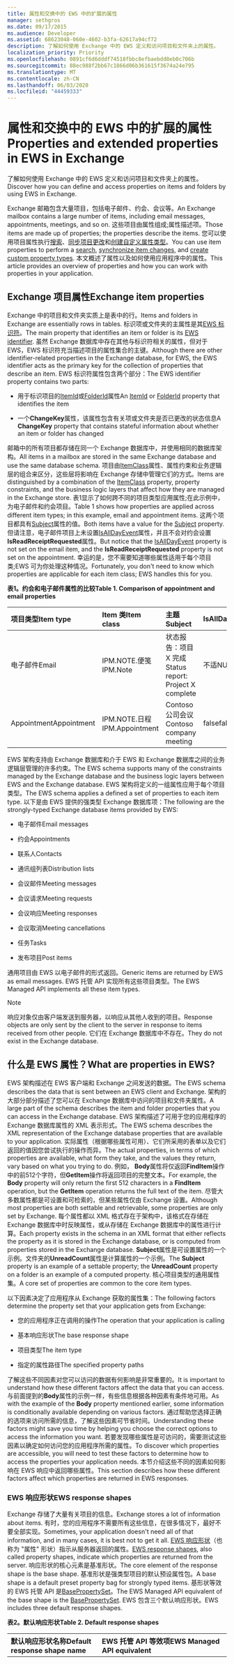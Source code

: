 ```yaml
---
title: 属性和交换中的 EWS 中的扩展的属性
manager: sethgros
ms.date: 09/17/2015
ms.audience: Developer
ms.assetid: 68623048-060e-4602-b3fa-62617a94cf72
description: 了解如何使用 Exchange 中的 EWS 定义和访问项目和文件夹上的属性。
localization_priority: Priority
ms.openlocfilehash: 0891cf6d6dddf74518fbbc8efbaebdd8eb0c706b
ms.sourcegitcommit: 88ec988f2bb67c1866d06b361615f3674a24e795
ms.translationtype: MT
ms.contentlocale: zh-CN
ms.lasthandoff: 06/03/2020
ms.locfileid: "44459333"
---
```

# <a name="properties-and-extended-properties-in-ews-in-exchange"></a><span data-ttu-id="ee24a-103">属性和交换中的 EWS 中的扩展的属性</span><span class="sxs-lookup"><span data-stu-id="ee24a-103">Properties and extended properties in EWS in Exchange</span></span>

<span data-ttu-id="ee24a-104">了解如何使用 Exchange 中的 EWS 定义和访问项目和文件夹上的属性。</span><span class="sxs-lookup"><span data-stu-id="ee24a-104">Discover how you can define and access properties on items and folders by using EWS in Exchange.</span></span>
  
<span data-ttu-id="ee24a-105">Exchange 邮箱包含大量项目，包括电子邮件、约会、会议等。</span><span class="sxs-lookup"><span data-stu-id="ee24a-105">An Exchange mailbox contains a large number of items, including email messages, appointments, meetings, and so on.</span></span> <span data-ttu-id="ee24a-106">这些项目由属性组成;属性描述项。</span><span class="sxs-lookup"><span data-stu-id="ee24a-106">Those items are made up of properties; the properties describe the items.</span></span> <span data-ttu-id="ee24a-107">您可以使用项目属性执行[搜索](search-and-ews-in-exchange.md)、[同步项目更改](mailbox-synchronization-and-ews-in-exchange.md)和[创建自定义属性类型](https://code.msdn.microsoft.com/exchange/Exchange-2013-Create-314db25a)。</span><span class="sxs-lookup"><span data-stu-id="ee24a-107">You can use item properties to perform a [search](search-and-ews-in-exchange.md), [synchronize item changes](mailbox-synchronization-and-ews-in-exchange.md), and [create custom property types](https://code.msdn.microsoft.com/exchange/Exchange-2013-Create-314db25a).</span></span> <span data-ttu-id="ee24a-108">本文概述了属性以及如何使用应用程序中的属性。</span><span class="sxs-lookup"><span data-stu-id="ee24a-108">This article provides an overview of properties and how you can work with properties in your application.</span></span>
  
## <a name="exchange-item-properties"></a><span data-ttu-id="ee24a-109">Exchange 项目属性</span><span class="sxs-lookup"><span data-stu-id="ee24a-109">Exchange item properties</span></span>
<span data-ttu-id="ee24a-110"><a name="ItemsAreProperties"> </a></span><span class="sxs-lookup"><span data-stu-id="ee24a-110"><a name="ItemsAreProperties"> </a></span></span>

<span data-ttu-id="ee24a-111">Exchange 中的项目和文件夹实质上是表中的行。</span><span class="sxs-lookup"><span data-stu-id="ee24a-111">Items and folders in Exchange are essentially rows in tables.</span></span> <span data-ttu-id="ee24a-112">标识项或文件夹的主属性是其[EWS 标识符](ews-identifiers-in-exchange.md)。</span><span class="sxs-lookup"><span data-stu-id="ee24a-112">The main property that identifies an item or folder is its [EWS identifier](ews-identifiers-in-exchange.md).</span></span> <span data-ttu-id="ee24a-113">虽然 Exchange 数据库中存在其他与标识符相关的属性，但对于 EWS，EWS 标识符充当描述项目的属性集合的主键。</span><span class="sxs-lookup"><span data-stu-id="ee24a-113">Although there are other identifier-related properties in the Exchange database, for EWS, the EWS identifier acts as the primary key for the collection of properties that describe an item.</span></span> <span data-ttu-id="ee24a-114">EWS 标识符属性包含两个部分：</span><span class="sxs-lookup"><span data-stu-id="ee24a-114">The EWS identifier property contains two parts:</span></span>
  
- <span data-ttu-id="ee24a-115">用于标识项目的[ItemId](https://msdn.microsoft.com/library/3350b597-57a0-4961-8f44-8624946719b4%28Office.15%29.aspx)或[FolderId](https://msdn.microsoft.com/library/00d14e3e-4365-4f21-8f88-eaeea73b9bf7%28Office.15%29.aspx)属性</span><span class="sxs-lookup"><span data-stu-id="ee24a-115">An [ItemId](https://msdn.microsoft.com/library/3350b597-57a0-4961-8f44-8624946719b4%28Office.15%29.aspx) or [FolderId](https://msdn.microsoft.com/library/00d14e3e-4365-4f21-8f88-eaeea73b9bf7%28Office.15%29.aspx) property that identifies the item</span></span> 
    
- <span data-ttu-id="ee24a-116">一个**ChangeKey**属性，该属性包含有关项或文件夹是否已更改的状态信息</span><span class="sxs-lookup"><span data-stu-id="ee24a-116">A **ChangeKey** property that contains stateful information about whether an item or folder has changed</span></span> 
    
<span data-ttu-id="ee24a-117">邮箱中的所有项目都存储在同一个 Exchange 数据库中，并使用相同的数据库架构。</span><span class="sxs-lookup"><span data-stu-id="ee24a-117">All items in a mailbox are stored in the same Exchange database and use the same database schema.</span></span> <span data-ttu-id="ee24a-118">项目由[ItemClass](https://msdn.microsoft.com/library/56020078-50b4-4880-894a-a9f234033cfb%28Office.15%29.aspx)属性、属性约束和业务逻辑层的组合来区分，这些层将影响在 Exchange 存储中管理它们的方式。</span><span class="sxs-lookup"><span data-stu-id="ee24a-118">Items are distinguished by a combination of the [ItemClass](https://msdn.microsoft.com/library/56020078-50b4-4880-894a-a9f234033cfb%28Office.15%29.aspx) property, property constraints, and the business logic layers that affect how they are managed in the Exchange store.</span></span> <span data-ttu-id="ee24a-119">表1显示了如何跨不同的项目类型应用属性;在此示例中，为电子邮件和约会项目。</span><span class="sxs-lookup"><span data-stu-id="ee24a-119">Table 1 shows how properties are applied across different item types; in this example, email and appointment items.</span></span> <span data-ttu-id="ee24a-120">这两个项目都具有[Subject](https://msdn.microsoft.com/library/c140d6c2-deb1-4f67-a908-9397197c4ae7%28Office.15%29.aspx)属性的值。</span><span class="sxs-lookup"><span data-stu-id="ee24a-120">Both items have a value for the [Subject](https://msdn.microsoft.com/library/c140d6c2-deb1-4f67-a908-9397197c4ae7%28Office.15%29.aspx) property.</span></span> <span data-ttu-id="ee24a-121">但请注意，电子邮件项目上未设置[IsAllDayEvent](https://msdn.microsoft.com/library/29140a64-9d7a-4a14-a10d-c98197c9831b%28Office.15%29.aspx)属性，并且不会对约会设置**IsReadReceiptRequested**属性。</span><span class="sxs-lookup"><span data-stu-id="ee24a-121">But notice that the [IsAllDayEvent](https://msdn.microsoft.com/library/29140a64-9d7a-4a14-a10d-c98197c9831b%28Office.15%29.aspx) property is not set on the email item, and the **IsReadReceiptRequested** property is not set on the appointment.</span></span> <span data-ttu-id="ee24a-122">幸运的是，您不需要知道哪些属性适用于每个项目类;EWS 可为你处理这种情况。</span><span class="sxs-lookup"><span data-stu-id="ee24a-122">Fortunately, you don't need to know which properties are applicable for each item class; EWS handles this for you.</span></span> 
  
<span data-ttu-id="ee24a-123">**表1。约会和电子邮件属性的比较**</span><span class="sxs-lookup"><span data-stu-id="ee24a-123">**Table 1. Comparison of appointment and email properties**</span></span>

|<span data-ttu-id="ee24a-124">**项目类型**</span><span class="sxs-lookup"><span data-stu-id="ee24a-124">**Item type**</span></span>|<span data-ttu-id="ee24a-125">**Item 类**</span><span class="sxs-lookup"><span data-stu-id="ee24a-125">**Item class**</span></span>|<span data-ttu-id="ee24a-126">**主题**</span><span class="sxs-lookup"><span data-stu-id="ee24a-126">**Subject**</span></span>|<span data-ttu-id="ee24a-127">**IsAllDayEvent**</span><span class="sxs-lookup"><span data-stu-id="ee24a-127">**IsAllDayEvent**</span></span>|<span data-ttu-id="ee24a-128">**IsReadReceiptRequested**</span><span class="sxs-lookup"><span data-stu-id="ee24a-128">**IsReadReceiptRequested**</span></span>|
|:-----|:-----|:-----|:-----|:-----|
|<span data-ttu-id="ee24a-129">电子邮件</span><span class="sxs-lookup"><span data-stu-id="ee24a-129">Email</span></span>  <br/> |<span data-ttu-id="ee24a-130">IPM.NOTE.便笺</span><span class="sxs-lookup"><span data-stu-id="ee24a-130">IPM.Note</span></span>  <br/> |<span data-ttu-id="ee24a-131">状态报告：项目 X 完成</span><span class="sxs-lookup"><span data-stu-id="ee24a-131">Status report: Project X complete</span></span>  <br/> |<span data-ttu-id="ee24a-132">不适</span><span class="sxs-lookup"><span data-stu-id="ee24a-132">NULL</span></span>  <br/> |<span data-ttu-id="ee24a-133">true</span><span class="sxs-lookup"><span data-stu-id="ee24a-133">true</span></span>  <br/> |
|<span data-ttu-id="ee24a-134">Appointment</span><span class="sxs-lookup"><span data-stu-id="ee24a-134">Appointment</span></span>  <br/> |<span data-ttu-id="ee24a-135">IPM.NOTE.日程</span><span class="sxs-lookup"><span data-stu-id="ee24a-135">IPM.Appointment</span></span>  <br/> |<span data-ttu-id="ee24a-136">Contoso 公司会议</span><span class="sxs-lookup"><span data-stu-id="ee24a-136">Contoso company meeting</span></span>  <br/> |<span data-ttu-id="ee24a-137">false</span><span class="sxs-lookup"><span data-stu-id="ee24a-137">false</span></span>  <br/> |<span data-ttu-id="ee24a-138">不适</span><span class="sxs-lookup"><span data-stu-id="ee24a-138">NULL</span></span>  <br/> |
   
<span data-ttu-id="ee24a-139">EWS 架构支持由 Exchange 数据库和介于 EWS 和 Exchange 数据库之间的业务逻辑层管理的许多约束。</span><span class="sxs-lookup"><span data-stu-id="ee24a-139">The EWS schema supports many of the constraints managed by the Exchange database and the business logic layers between EWS and the Exchange database.</span></span> <span data-ttu-id="ee24a-140">EWS 架构将定义的一组属性应用于每个项目类型。</span><span class="sxs-lookup"><span data-stu-id="ee24a-140">The EWS schema applies a defined a set of properties to each item type.</span></span> <span data-ttu-id="ee24a-141">以下是由 EWS 提供的强类型 Exchange 数据库项：</span><span class="sxs-lookup"><span data-stu-id="ee24a-141">The following are the strongly-typed Exchange database items provided by EWS:</span></span> 
  
- <span data-ttu-id="ee24a-142">电子邮件</span><span class="sxs-lookup"><span data-stu-id="ee24a-142">Email messages</span></span>
    
- <span data-ttu-id="ee24a-143">约会</span><span class="sxs-lookup"><span data-stu-id="ee24a-143">Appointments</span></span>
    
- <span data-ttu-id="ee24a-144">联系人</span><span class="sxs-lookup"><span data-stu-id="ee24a-144">Contacts</span></span>
    
- <span data-ttu-id="ee24a-145">通讯组列表</span><span class="sxs-lookup"><span data-stu-id="ee24a-145">Distribution lists</span></span>
    
- <span data-ttu-id="ee24a-146">会议邮件</span><span class="sxs-lookup"><span data-stu-id="ee24a-146">Meeting messages</span></span>
    
- <span data-ttu-id="ee24a-147">会议请求</span><span class="sxs-lookup"><span data-stu-id="ee24a-147">Meeting requests</span></span>
    
- <span data-ttu-id="ee24a-148">会议响应</span><span class="sxs-lookup"><span data-stu-id="ee24a-148">Meeting responses</span></span>
    
- <span data-ttu-id="ee24a-149">会议取消</span><span class="sxs-lookup"><span data-stu-id="ee24a-149">Meeting cancellations</span></span>
    
- <span data-ttu-id="ee24a-150">任务</span><span class="sxs-lookup"><span data-stu-id="ee24a-150">Tasks</span></span>
    
- <span data-ttu-id="ee24a-151">发布项目</span><span class="sxs-lookup"><span data-stu-id="ee24a-151">Post items</span></span>
    
<span data-ttu-id="ee24a-152">通用项目由 EWS 以电子邮件的形式返回。</span><span class="sxs-lookup"><span data-stu-id="ee24a-152">Generic items are returned by EWS as email messages.</span></span> <span data-ttu-id="ee24a-153">EWS 托管 API 实现所有这些项目类型。</span><span class="sxs-lookup"><span data-stu-id="ee24a-153">The EWS Managed API implements all these item types.</span></span>
  
> [!NOTE]
> <span data-ttu-id="ee24a-154">响应对象仅由客户端发送到服务器，以响应从其他人收到的项目。</span><span class="sxs-lookup"><span data-stu-id="ee24a-154">Response objects are only sent by the client to the server in response to items received from other people.</span></span> <span data-ttu-id="ee24a-155">它们在 Exchange 数据库中不存在。</span><span class="sxs-lookup"><span data-stu-id="ee24a-155">They do not exist in the Exchange database.</span></span> 
  
## <a name="what-are-properties-in-ews"></a><span data-ttu-id="ee24a-156">什么是 EWS 属性？</span><span class="sxs-lookup"><span data-stu-id="ee24a-156">What are properties in EWS?</span></span>
<span data-ttu-id="ee24a-157"><a name="WhatAreEWSProperties"> </a></span><span class="sxs-lookup"><span data-stu-id="ee24a-157"><a name="WhatAreEWSProperties"> </a></span></span>

<span data-ttu-id="ee24a-158">EWS 架构描述在 EWS 客户端和 Exchange 之间发送的数据。</span><span class="sxs-lookup"><span data-stu-id="ee24a-158">The EWS schema describes the data that is sent between an EWS client and Exchange.</span></span> <span data-ttu-id="ee24a-159">架构的大部分部分描述了您可以在 Exchange 数据库中访问的项目和文件夹属性。</span><span class="sxs-lookup"><span data-stu-id="ee24a-159">A large part of the schema describes the item and folder properties that you can access in the Exchange database.</span></span> <span data-ttu-id="ee24a-160">EWS 架构描述了可用于您的应用程序的 Exchange 数据库属性的 XML 表示形式。</span><span class="sxs-lookup"><span data-stu-id="ee24a-160">The EWS schema describes the XML representation of the Exchange database properties that are available to your application.</span></span> <span data-ttu-id="ee24a-161">实际属性（根据哪些属性可用）、它们所采用的表单以及它们返回的值因您尝试执行的操作而异。</span><span class="sxs-lookup"><span data-stu-id="ee24a-161">The actual properties, in terms of which properties are available, what form they take, and the values they return, vary based on what you trying to do.</span></span> <span data-ttu-id="ee24a-162">例如， **Body**属性将仅返回**FindItem**操作中的前512个字符，但**GetItem**操作将返回项目的完整文本。</span><span class="sxs-lookup"><span data-stu-id="ee24a-162">For example, the **Body** property will only return the first 512 characters in a **FindItem** operation, but the **GetItem** operation returns the full text of the item.</span></span> <span data-ttu-id="ee24a-163">尽管大多数属性都是可设置和可检索的，但某些属性仅由 Exchange 设置。</span><span class="sxs-lookup"><span data-stu-id="ee24a-163">Although most properties are both settable and retrievable, some properties are only set by Exchange.</span></span> <span data-ttu-id="ee24a-164">每个属性都以 XML 格式存在于架构中，该格式在存储在 Exchange 数据库中时反映属性，或从存储在 Exchange 数据库中的属性进行计算。</span><span class="sxs-lookup"><span data-stu-id="ee24a-164">Each property exists in the schema in an XML format that either reflects the property as it is stored in the Exchange database, or is computed from properties stored in the Exchange database.</span></span> <span data-ttu-id="ee24a-165">**Subject**属性是可设置属性的一个示例。文件夹的**UnreadCount**属性是计算属性的一个示例。</span><span class="sxs-lookup"><span data-stu-id="ee24a-165">The **Subject** property is an example of a settable property; the **UnreadCount** property on a folder is an example of a computed property.</span></span> <span data-ttu-id="ee24a-166">核心项目类型的通用属性集。</span><span class="sxs-lookup"><span data-stu-id="ee24a-166">A core set of properties are common to the core item types.</span></span> 
  
<span data-ttu-id="ee24a-167">以下因素决定了应用程序从 Exchange 获取的属性集：</span><span class="sxs-lookup"><span data-stu-id="ee24a-167">The following factors determine the property set that your application gets from Exchange:</span></span> 
  
- <span data-ttu-id="ee24a-168">您的应用程序正在调用的操作</span><span class="sxs-lookup"><span data-stu-id="ee24a-168">The operation that your application is calling</span></span>
    
- <span data-ttu-id="ee24a-169">基本响应形状</span><span class="sxs-lookup"><span data-stu-id="ee24a-169">The base response shape</span></span>
    
- <span data-ttu-id="ee24a-170">项目类型</span><span class="sxs-lookup"><span data-stu-id="ee24a-170">The item type</span></span>
    
- <span data-ttu-id="ee24a-171">指定的属性路径</span><span class="sxs-lookup"><span data-stu-id="ee24a-171">The specified property paths</span></span>
    
<span data-ttu-id="ee24a-172">了解这些不同因素对您可以访问的数据有何影响是非常重要的。</span><span class="sxs-lookup"><span data-stu-id="ee24a-172">It is important to understand how these different factors affect the data that you can access.</span></span> <span data-ttu-id="ee24a-173">与前面提到的**Body**属性的示例一样，有些信息根据各种因素有条件地可用。</span><span class="sxs-lookup"><span data-stu-id="ee24a-173">As with the example of the **Body** property mentioned earlier, some information is conditionally available depending on various factors.</span></span> <span data-ttu-id="ee24a-174">通过帮助您选择正确的选项来访问所需的信息，了解这些因素可节省时间。</span><span class="sxs-lookup"><span data-stu-id="ee24a-174">Understanding these factors might save you time by helping you choose the correct options to access the information you want.</span></span> <span data-ttu-id="ee24a-175">若要发现哪些属性是可访问的，需要测试这些因素以确定如何访问您的应用程序所需的属性。</span><span class="sxs-lookup"><span data-stu-id="ee24a-175">To discover which properties are accessible, you will need to test these factors to determine how to access the properties your application needs.</span></span> <span data-ttu-id="ee24a-176">本节介绍这些不同的因素如何影响在 EWS 响应中返回哪些属性。</span><span class="sxs-lookup"><span data-stu-id="ee24a-176">This section describes how these different factors affect which properties are returned in EWS responses.</span></span> 
  
### <a name="ews-response-shapes"></a><span data-ttu-id="ee24a-177">EWS 响应形状</span><span class="sxs-lookup"><span data-stu-id="ee24a-177">EWS response shapes</span></span>

<span data-ttu-id="ee24a-178">Exchange 存储了大量有关项目的信息。</span><span class="sxs-lookup"><span data-stu-id="ee24a-178">Exchange stores a lot of information about items.</span></span> <span data-ttu-id="ee24a-179">有时，您的应用程序不需要所有这些信息，在很多情况下，最好不要全部实现。</span><span class="sxs-lookup"><span data-stu-id="ee24a-179">Sometimes, your application doesn't need all of that information, and in many cases, it is best not to get it all.</span></span> <span data-ttu-id="ee24a-180">[EWS 响应形状](property-sets-and-response-shapes-in-ews-in-exchange.md)（也称为 "属性" 形状）指示从服务器返回的属性。</span><span class="sxs-lookup"><span data-stu-id="ee24a-180">[EWS response shapes](property-sets-and-response-shapes-in-ews-in-exchange.md), also called property shapes, indicate which properties are returned from the server.</span></span> <span data-ttu-id="ee24a-181">响应形状的核心元素是基准形状。</span><span class="sxs-lookup"><span data-stu-id="ee24a-181">The core element of the response shape is the base shape.</span></span> <span data-ttu-id="ee24a-182">基准形状是强类型项目的默认预设属性包。</span><span class="sxs-lookup"><span data-stu-id="ee24a-182">A base shape is a default preset property bag for strongly typed items.</span></span> <span data-ttu-id="ee24a-183">基形状等效的 EWS 托管 API 是[BasePropertySet](https://msdn.microsoft.com/library/microsoft.exchange.webservices.data.basepropertyset%28v=exchg.80%29.aspx)。</span><span class="sxs-lookup"><span data-stu-id="ee24a-183">The EWS Managed API equivalent of the base shape is the [BasePropertySet](https://msdn.microsoft.com/library/microsoft.exchange.webservices.data.basepropertyset%28v=exchg.80%29.aspx).</span></span> <span data-ttu-id="ee24a-184">EWS 包含三个默认响应形状。</span><span class="sxs-lookup"><span data-stu-id="ee24a-184">EWS includes three default response shapes.</span></span>
  
<span data-ttu-id="ee24a-185">**表2。默认响应形状**</span><span class="sxs-lookup"><span data-stu-id="ee24a-185">**Table 2. Default response shapes**</span></span>

|<span data-ttu-id="ee24a-186">**默认响应形状名称**</span><span class="sxs-lookup"><span data-stu-id="ee24a-186">**Default response shape name**</span></span>|<span data-ttu-id="ee24a-187">**EWS 托管 API 等效项**</span><span class="sxs-lookup"><span data-stu-id="ee24a-187">**EWS Managed API equivalent**</span></span>|<span data-ttu-id="ee24a-188">**说明**</span><span class="sxs-lookup"><span data-stu-id="ee24a-188">**Description**</span></span>|
|:-----|:-----|:-----|
|<span data-ttu-id="ee24a-189">IdOnly</span><span class="sxs-lookup"><span data-stu-id="ee24a-189">IdOnly</span></span>  <br/> |<span data-ttu-id="ee24a-190">BasePropertySet IdOnly 值</span><span class="sxs-lookup"><span data-stu-id="ee24a-190">BasePropertySet.IdOnly value</span></span>  <br/> |<span data-ttu-id="ee24a-191">仅返回 EWS 标识符和更改键。</span><span class="sxs-lookup"><span data-stu-id="ee24a-191">Only the EWS identifier and change key are returned.</span></span> <span data-ttu-id="ee24a-192">除非客户端使用 AllProperties 或默认形状返回的所有属性，否则使用 IdOnly 形状并使用**PropertySet**类上设置的属性路径指定其他属性。</span><span class="sxs-lookup"><span data-stu-id="ee24a-192">Unless the client uses all the properties returned by the AllProperties or Default shape, use the IdOnly shape and specify additional properties by using the property path set on the **PropertySet** class.</span></span> <span data-ttu-id="ee24a-193">大多数应用程序应使用指定了其他属性的 IdOnly 响应形状。</span><span class="sxs-lookup"><span data-stu-id="ee24a-193">Most applications should use the IdOnly response shape with additional properties specified.</span></span> <span data-ttu-id="ee24a-194">这将减少客户端请求的未使用数据量。</span><span class="sxs-lookup"><span data-stu-id="ee24a-194">This reduces the amount of unused data that is requested by clients.</span></span>  <br/> |
|<span data-ttu-id="ee24a-195">默认</span><span class="sxs-lookup"><span data-stu-id="ee24a-195">Default</span></span>  <br/> |<span data-ttu-id="ee24a-196">不适用</span><span class="sxs-lookup"><span data-stu-id="ee24a-196">N/A</span></span>  <br/> |<span data-ttu-id="ee24a-197">项目类型的一组标准属性。</span><span class="sxs-lookup"><span data-stu-id="ee24a-197">A set of standard properties for the item type.</span></span> <span data-ttu-id="ee24a-198">仅当应用程序使用所有属性时，才使用此响应形状。</span><span class="sxs-lookup"><span data-stu-id="ee24a-198">Only use this response shape if your application uses all the properties.</span></span>  <br/> |
|<span data-ttu-id="ee24a-199">AllProperties</span><span class="sxs-lookup"><span data-stu-id="ee24a-199">AllProperties</span></span>  <br/> |<span data-ttu-id="ee24a-200">BasePropertySet FirstClassProperties 值</span><span class="sxs-lookup"><span data-stu-id="ee24a-200">BasePropertySet.FirstClassProperties value</span></span>  <br/> |<span data-ttu-id="ee24a-201">一组比默认形状更大的属性。</span><span class="sxs-lookup"><span data-stu-id="ee24a-201">A larger set of properties than the Default shape.</span></span> <span data-ttu-id="ee24a-202">尽管该名称暗示它，但此选项不会返回项目的所有属性。</span><span class="sxs-lookup"><span data-stu-id="ee24a-202">Although the name implies it, this option does not return all properties on an item.</span></span> <span data-ttu-id="ee24a-203">此属性集返回客户端应用程序最常使用的属性。</span><span class="sxs-lookup"><span data-stu-id="ee24a-203">This property set returns the properties that client applications use most often.</span></span> <span data-ttu-id="ee24a-204">如果需要其他属性，可以通过属性路径请求这些属性。</span><span class="sxs-lookup"><span data-stu-id="ee24a-204">If you need additional properties, you can request them by their property path.</span></span>  <br/> <span data-ttu-id="ee24a-205">如果您的应用程序不使用此响应形状返回的所有属性，请使用 IdOnly 响应形状，并指定其他属性。</span><span class="sxs-lookup"><span data-stu-id="ee24a-205">If your application doesn't use all the properties returned with this response shape, use the IdOnly response shape with additional properties specified.</span></span>  <br/> |
   
<span data-ttu-id="ee24a-206">许多 EWS 操作都返回项目及其属性。</span><span class="sxs-lookup"><span data-stu-id="ee24a-206">Many EWS operations return items and their properties.</span></span> <span data-ttu-id="ee24a-207">无论您指定的响应形状如何，不同的操作都可以返回不同的属性集。</span><span class="sxs-lookup"><span data-stu-id="ee24a-207">Regardless of the response shapes that you specify, different operations can return different property sets.</span></span> <span data-ttu-id="ee24a-208">不同的项目类型也返回不同的属性，具体取决于操作和指定的响应形状。</span><span class="sxs-lookup"><span data-stu-id="ee24a-208">Different item types also return different properties, depending on the operation and the response shape specified.</span></span> <span data-ttu-id="ee24a-209">以下操作使用响应形状来确定要返回的属性。</span><span class="sxs-lookup"><span data-stu-id="ee24a-209">The following operations use response shapes to identify which properties to return.</span></span>
  
<span data-ttu-id="ee24a-210">**表3。使用响应形状的操作**</span><span class="sxs-lookup"><span data-stu-id="ee24a-210">**Table 3. Operations that use response shapes**</span></span>

|<span data-ttu-id="ee24a-211">**EWS 操作**</span><span class="sxs-lookup"><span data-stu-id="ee24a-211">**EWS operation**</span></span>|<span data-ttu-id="ee24a-212">**EWS 托管的 API 方法**</span><span class="sxs-lookup"><span data-stu-id="ee24a-212">**EWS Managed API method**</span></span>|
|:-----|:-----|
|[<span data-ttu-id="ee24a-213">GetConversationItems</span><span class="sxs-lookup"><span data-stu-id="ee24a-213">GetConversationItems</span></span>](https://msdn.microsoft.com/library/8ae00a99-b37b-4194-829c-fe300db6ab99%28Office.15%29.aspx) <br/> |[<span data-ttu-id="ee24a-214">ExchangeService 方法</span><span class="sxs-lookup"><span data-stu-id="ee24a-214">ExchangeService.GetConversationItems method</span></span>](https://msdn.microsoft.com/library/microsoft.exchange.webservices.data.exchangeservice.getconversationitems%28v=exchg.80%29.aspx) <br/> |
|[<span data-ttu-id="ee24a-215">GetFolder</span><span class="sxs-lookup"><span data-stu-id="ee24a-215">GetFolder</span></span>](https://msdn.microsoft.com/library/355bcf93-dc71-4493-b177-622afac5fdb9%28Office.15%29.aspx) <br/> |[<span data-ttu-id="ee24a-216">Folder 方法</span><span class="sxs-lookup"><span data-stu-id="ee24a-216">Folder.Bind method</span></span>](https://msdn.microsoft.com/library/microsoft.exchange.webservices.data.folder.bind%28v=exchg.80%29.aspx) <br/> |
|[<span data-ttu-id="ee24a-217">GetItem</span><span class="sxs-lookup"><span data-stu-id="ee24a-217">GetItem</span></span>](https://msdn.microsoft.com/library/e3590b8b-c2a7-4dad-a014-6360197b68e4%28Office.15%29.aspx) <br/> |[<span data-ttu-id="ee24a-218">Item 方法</span><span class="sxs-lookup"><span data-stu-id="ee24a-218">Item.Bind method</span></span>](https://msdn.microsoft.com/library/microsoft.exchange.webservices.data.item.bind%28v=exchg.80%29.aspx) <br/> [<span data-ttu-id="ee24a-219">ExchangeService 方法</span><span class="sxs-lookup"><span data-stu-id="ee24a-219">ExchangeService.BindToItems method</span></span>](https://msdn.microsoft.com/library/microsoft.exchange.webservices.data.exchangeservice.bindtoitems%28v=exchg.80%29.aspx) <br/> |
|[<span data-ttu-id="ee24a-220">FindConversation</span><span class="sxs-lookup"><span data-stu-id="ee24a-220">FindConversation</span></span>](https://msdn.microsoft.com/library/2384908a-c203-45b6-98aa-efd6a4c23aac%28Office.15%29.aspx) <br/> |[<span data-ttu-id="ee24a-221">ExchangeService 方法</span><span class="sxs-lookup"><span data-stu-id="ee24a-221">ExchangeService.FindConversation method</span></span>](https://msdn.microsoft.com/library/microsoft.exchange.webservices.data.exchangeservice.findconversation%28v=exchg.80%29.aspx) <br/> |
|[<span data-ttu-id="ee24a-222">FindFolder</span><span class="sxs-lookup"><span data-stu-id="ee24a-222">FindFolder</span></span>](https://msdn.microsoft.com/library/7a9855aa-06cc-45ba-ad2a-645c15b7d031%28Office.15%29.aspx) <br/> |[<span data-ttu-id="ee24a-223">FindFolders 方法</span><span class="sxs-lookup"><span data-stu-id="ee24a-223">Folder.FindFolders method</span></span>](https://msdn.microsoft.com/library/microsoft.exchange.webservices.data.folder.findfolders%28v=exchg.80%29.aspx) <br/> [<span data-ttu-id="ee24a-224">ExchangeService 方法</span><span class="sxs-lookup"><span data-stu-id="ee24a-224">ExchangeService.FindFolders method</span></span>](https://msdn.microsoft.com/library/microsoft.exchange.webservices.data.exchangeservice.findfolders%28v=exchg.80%29.aspx) <br/> |
|[<span data-ttu-id="ee24a-225">FindItem</span><span class="sxs-lookup"><span data-stu-id="ee24a-225">FindItem</span></span>](https://msdn.microsoft.com/library/ebad6aae-16e7-44de-ae63-a95b24539729%28Office.15%29.aspx) <br/> |[<span data-ttu-id="ee24a-226">FindItems 方法</span><span class="sxs-lookup"><span data-stu-id="ee24a-226">Folder.FindItems method</span></span>](https://msdn.microsoft.com/library/microsoft.exchange.webservices.data.folder.finditems%28v=exchg.80%29.aspx) <br/> [<span data-ttu-id="ee24a-227">ExchangeService 方法</span><span class="sxs-lookup"><span data-stu-id="ee24a-227">ExchangeService.FindItems method</span></span>](https://msdn.microsoft.com/library/microsoft.exchange.webservices.data.exchangeservice.finditems%28v=exchg.80%29.aspx) <br/> |
|[<span data-ttu-id="ee24a-228">FindPeople</span><span class="sxs-lookup"><span data-stu-id="ee24a-228">FindPeople</span></span>](https://msdn.microsoft.com/library/446106b7-ff2d-4107-90c1-29f4d38ba128%28Office.15%29.aspx) <br/> |<span data-ttu-id="ee24a-229">未实现。</span><span class="sxs-lookup"><span data-stu-id="ee24a-229">Not implemented.</span></span>  <br/> |
|[<span data-ttu-id="ee24a-230">ResolveNames</span><span class="sxs-lookup"><span data-stu-id="ee24a-230">ResolveNames</span></span>](https://msdn.microsoft.com/library/6b4eb4b3-9ad6-4804-a09f-7e20cfea4dbb%28Office.15%29.aspx) <br/> |[<span data-ttu-id="ee24a-231">ExchangeService 方法</span><span class="sxs-lookup"><span data-stu-id="ee24a-231">ExchangeService.ResolveNames method</span></span>](https://msdn.microsoft.com/library/microsoft.exchange.webservices.data.exchangeservice.resolvename%28v=exchg.80%29.aspx) <br/> |
|[<span data-ttu-id="ee24a-232">SearchMailboxes</span><span class="sxs-lookup"><span data-stu-id="ee24a-232">SearchMailboxes</span></span>](https://msdn.microsoft.com/library/8a67c1d8-d021-4e68-aa62-35f7d9c2edc7%28Office.15%29.aspx) <br/> |[<span data-ttu-id="ee24a-233">ExchangeService 方法</span><span class="sxs-lookup"><span data-stu-id="ee24a-233">ExchangeService.SearchMailboxes method</span></span>](https://msdn.microsoft.com/library/microsoft.exchange.webservices.data.exchangeservice.searchmailboxes%28v=exchg.80%29.aspx) <br/> [<span data-ttu-id="ee24a-234">ExchangeService 方法</span><span class="sxs-lookup"><span data-stu-id="ee24a-234">ExchangeService.BeginSearchMailboxes method</span></span>](https://msdn.microsoft.com/library/microsoft.exchange.webservices.data.exchangeservice.beginsearchmailboxes%28v=exchg.80%29.aspx) <br/> |
|[<span data-ttu-id="ee24a-235">SyncFolderHierarchy</span><span class="sxs-lookup"><span data-stu-id="ee24a-235">SyncFolderHierarchy</span></span>](https://msdn.microsoft.com/library/b31916b1-bc6c-4451-a475-b7c5417f752d%28Office.15%29.aspx) <br/> |[<span data-ttu-id="ee24a-236">ExchangeService 方法</span><span class="sxs-lookup"><span data-stu-id="ee24a-236">ExchangeService.SyncFolderHierarchy method</span></span>](https://msdn.microsoft.com/library/microsoft.exchange.webservices.data.exchangeservice.syncfolderhierarchy%28v=exchg.80%29.aspx) <br/> |
|[<span data-ttu-id="ee24a-237">SyncFolderItems</span><span class="sxs-lookup"><span data-stu-id="ee24a-237">SyncFolderItems</span></span>](https://msdn.microsoft.com/library/7f0de089-8876-47ec-a871-df118ceae75d%28Office.15%29.aspx) <br/> |[<span data-ttu-id="ee24a-238">ExchangeService 方法</span><span class="sxs-lookup"><span data-stu-id="ee24a-238">ExchangeService.SyncFolderItems method</span></span>](https://msdn.microsoft.com/library/microsoft.exchange.webservices.data.exchangeservice.syncfolderitems%28v=exchg.80%29.aspx) <br/> |
   
<span data-ttu-id="ee24a-239">属性形状是标识您希望应用程序返回的属性的一种基本方法。</span><span class="sxs-lookup"><span data-stu-id="ee24a-239">Property shapes are one, rudimentary way to identify the properties that you want your application to return.</span></span> <span data-ttu-id="ee24a-240">但有时，您的应用程序需要一组更加细化的特定属性。</span><span class="sxs-lookup"><span data-stu-id="ee24a-240">Sometimes, however, your application needs a more refined set of specific properties.</span></span> <span data-ttu-id="ee24a-241">为此，可以使用属性路径。</span><span class="sxs-lookup"><span data-stu-id="ee24a-241">For this, you can use the property path.</span></span>
  
### <a name="choose-properties-by-their-property-path"></a><span data-ttu-id="ee24a-242">按属性路径选择属性</span><span class="sxs-lookup"><span data-stu-id="ee24a-242">Choose properties by their property path</span></span>

<span data-ttu-id="ee24a-243">EWS 属性路径是用于标识请求或响应中的属性的元数据。</span><span class="sxs-lookup"><span data-stu-id="ee24a-243">An EWS property path is metadata that is used to identify properties in either a request or response.</span></span> 
  
<span data-ttu-id="ee24a-244">**表4。属性路径类型**</span><span class="sxs-lookup"><span data-stu-id="ee24a-244">**Table 4. Property path types**</span></span>

|<span data-ttu-id="ee24a-245">**属性路径类型**</span><span class="sxs-lookup"><span data-stu-id="ee24a-245">**Property path type**</span></span>|<span data-ttu-id="ee24a-246">**架构类型**</span><span class="sxs-lookup"><span data-stu-id="ee24a-246">**Schema type**</span></span>|<span data-ttu-id="ee24a-247">**EWS 托管 API 实现**</span><span class="sxs-lookup"><span data-stu-id="ee24a-247">**EWS Managed API implementation**</span></span>|<span data-ttu-id="ee24a-248">**说明**</span><span class="sxs-lookup"><span data-stu-id="ee24a-248">**Description**</span></span>|
|:-----|:-----|:-----|:-----|
|<span data-ttu-id="ee24a-249">FieldUri</span><span class="sxs-lookup"><span data-stu-id="ee24a-249">FieldUri</span></span>  <br/> |<span data-ttu-id="ee24a-250">PathToUnindexedFieldType</span><span class="sxs-lookup"><span data-stu-id="ee24a-250">PathToUnindexedFieldType</span></span>  <br/> |<span data-ttu-id="ee24a-251">继承自[ServiceObjectSchema](https://msdn.microsoft.com/library/microsoft.exchange.webservices.data.serviceobjectschema%28v=exchg.80%29.aspx)的类型。</span><span class="sxs-lookup"><span data-stu-id="ee24a-251">Types that inherit from [ServiceObjectSchema](https://msdn.microsoft.com/library/microsoft.exchange.webservices.data.serviceobjectschema%28v=exchg.80%29.aspx).</span></span>  <br/> |<span data-ttu-id="ee24a-252">最常见的属性路径。</span><span class="sxs-lookup"><span data-stu-id="ee24a-252">The most common property path.</span></span> <span data-ttu-id="ee24a-253">FieldUri 属性路径是在 EWS 托管 API 中的**PropertySet**对象上指定的。</span><span class="sxs-lookup"><span data-stu-id="ee24a-253">FieldUri property paths are specified on a **PropertySet** object in the EWS Managed API.</span></span> <span data-ttu-id="ee24a-254">大多数 EWS 属性可由 FieldUri 属性路径指定。</span><span class="sxs-lookup"><span data-stu-id="ee24a-254">Most EWS properties can be specified by the FieldUri property path.</span></span> <span data-ttu-id="ee24a-255">这是由 EWS 架构中的 UnindexedFieldURIType 描述的。</span><span class="sxs-lookup"><span data-stu-id="ee24a-255">This is described by the UnindexedFieldURIType in the EWS schema.</span></span>  <br/> <span data-ttu-id="ee24a-256">FieldUri 属性路径 XML 如下所示：</span><span class="sxs-lookup"><span data-stu-id="ee24a-256">The FieldUri property path XML looks like this:</span></span>  <br/> <span data-ttu-id="ee24a-257">```XML<FieldURI FieldURI="item:Subject"/>```此属性路径等效于 EWS 托管 API 中的 ItemSchema。</span><span class="sxs-lookup"><span data-stu-id="ee24a-257">```XML<FieldURI FieldURI="item:Subject"/>```This property path is the equivalent of ItemSchema.Subject in the EWS Managed API.</span></span>  <br/> |
|<span data-ttu-id="ee24a-258">IndexedFieldUri</span><span class="sxs-lookup"><span data-stu-id="ee24a-258">IndexedFieldUri</span></span>  <br/> |<span data-ttu-id="ee24a-259">PathToIndexedFieldType</span><span class="sxs-lookup"><span data-stu-id="ee24a-259">PathToIndexedFieldType</span></span>  <br/> |<span data-ttu-id="ee24a-260">继承自[ItemSchema](https://msdn.microsoft.com/library/microsoft.exchange.webservices.data.itemschema%28v=exchg.80%29.aspx)的类型。</span><span class="sxs-lookup"><span data-stu-id="ee24a-260">Types that inherit from [ItemSchema](https://msdn.microsoft.com/library/microsoft.exchange.webservices.data.itemschema%28v=exchg.80%29.aspx).</span></span>  <br/> |<span data-ttu-id="ee24a-261">标识需要属性索引以指定要返回的值的字典属性。</span><span class="sxs-lookup"><span data-stu-id="ee24a-261">Identifies dictionary properties that require a property index to specify the value to return.</span></span> <span data-ttu-id="ee24a-262">当属性可以有多个值时，使用此路径。</span><span class="sxs-lookup"><span data-stu-id="ee24a-262">Use this path when a property can have more than one value.</span></span> <span data-ttu-id="ee24a-263">这由 EWS 架构中的**DictionaryURIType**属性描述。</span><span class="sxs-lookup"><span data-stu-id="ee24a-263">This is described by the **DictionaryURIType** property in the EWS schema.</span></span> <span data-ttu-id="ee24a-264">**DictionaryURIType**属性路径是在 EWS 托管 API 中的**PropertySet**对象上指定的。</span><span class="sxs-lookup"><span data-stu-id="ee24a-264">**DictionaryURIType** property paths are specified on a **PropertySet** object in the EWS Managed API.</span></span>  <br/> <span data-ttu-id="ee24a-265">IndexedFieldUri 属性路径 XML 如下所示：</span><span class="sxs-lookup"><span data-stu-id="ee24a-265">The IndexedFieldUri property path XML looks like this:</span></span>  <br/> ```XML<IndexedFieldURI FieldURI="contacts:PhysicalAddress:Street FieldIndex="Home"/>```|
|<span data-ttu-id="ee24a-266">ExtendedFieldUri</span><span class="sxs-lookup"><span data-stu-id="ee24a-266">ExtendedFieldUri</span></span>  <br/> |<span data-ttu-id="ee24a-267">PathToExtendedFieldType</span><span class="sxs-lookup"><span data-stu-id="ee24a-267">PathToExtendedFieldType</span></span>  <br/> |[<span data-ttu-id="ee24a-268">ExtendedPropertyDefinition</span><span class="sxs-lookup"><span data-stu-id="ee24a-268">ExtendedPropertyDefinition</span></span>](https://msdn.microsoft.com/library/microsoft.exchange.webservices.data.extendedpropertydefinition%28v=exchg.80%29.aspx) <br/> |<span data-ttu-id="ee24a-269">标识在项上标识自定义或非架构化属性的扩展属性定义。</span><span class="sxs-lookup"><span data-stu-id="ee24a-269">Identifies an extended property definition that identifies custom or non-schematized properties on items.</span></span>  <br/> <span data-ttu-id="ee24a-270">ExtendedFieldUri 属性路径 XML 如下所示：</span><span class="sxs-lookup"><span data-stu-id="ee24a-270">The ExtendedFieldUri property path XML looks like this:</span></span>  <br/> ```XML<ExtendedFieldURI> PropertyTag="0x1234" PropertyType="Integer" />```|
|<span data-ttu-id="ee24a-271">ExceptionFieldUri</span><span class="sxs-lookup"><span data-stu-id="ee24a-271">ExceptionFieldUri</span></span>  <br/> |<span data-ttu-id="ee24a-272">ExceptionFieldURI</span><span class="sxs-lookup"><span data-stu-id="ee24a-272">ExceptionFieldURI</span></span>  <br/> |[<span data-ttu-id="ee24a-273">ServiceResponse</span><span class="sxs-lookup"><span data-stu-id="ee24a-273">ServiceResponse</span></span>](https://msdn.microsoft.com/library/microsoft.exchange.webservices.data.serviceresponse%28v=exchg.80%29.aspx) <br/> |<span data-ttu-id="ee24a-274">指定与 EWS 响应中的错误关联的属性。</span><span class="sxs-lookup"><span data-stu-id="ee24a-274">Specifies properties that are associated with an error in an EWS response.</span></span> <span data-ttu-id="ee24a-275">这由 EWS 架构中的**ExceptionPropertyURIType**类型进行描述。</span><span class="sxs-lookup"><span data-stu-id="ee24a-275">This is described by the **ExceptionPropertyURIType** type in the EWS schema.</span></span> <span data-ttu-id="ee24a-276">这仅发生在使用日历定期模式时发生的错误响应的**MessageXml**元素中。</span><span class="sxs-lookup"><span data-stu-id="ee24a-276">This only occurs in the **MessageXml** element of error responses that occur when you are working with calendar recurrence patterns.</span></span>  <br/> |
   
<span data-ttu-id="ee24a-277">作为一种最佳做法，在请求属性时，请在 EWS 托管 API 中使用 IdOnly 基准形状（[BasePropertySet](https://msdn.microsoft.com/library/microsoft.exchange.webservices.data.basepropertyset%28v=exchg.80%29.aspx) ），然后通过指定属性路径仅请求应用程序所需的属性。</span><span class="sxs-lookup"><span data-stu-id="ee24a-277">As a best practice, when you request properties, use the IdOnly base shape ([BasePropertySet.IdOnly](https://msdn.microsoft.com/library/microsoft.exchange.webservices.data.basepropertyset%28v=exchg.80%29.aspx) in the EWS Managed API) and then request only the properties your application needs by specifying the property paths.</span></span> 
  
### <a name="schematized-properties"></a><span data-ttu-id="ee24a-278">架构化属性</span><span class="sxs-lookup"><span data-stu-id="ee24a-278">Schematized properties</span></span>

<span data-ttu-id="ee24a-279">您的 EWS 客户端所需的大多数属性都是由 EWS 架构描述的。</span><span class="sxs-lookup"><span data-stu-id="ee24a-279">Most of the properties that your EWS client needs are described by the EWS schema.</span></span> <span data-ttu-id="ee24a-280">在类型 .xsd 架构中可以找到主文件夹和项目类型定义，其中包含属性定义。</span><span class="sxs-lookup"><span data-stu-id="ee24a-280">The primary folder and item type definitions, which contain the property definitions, are found in the types.xsd schema.</span></span> <span data-ttu-id="ee24a-281">以下架构类型包含您可以使用的大多数对象的属性定义。</span><span class="sxs-lookup"><span data-stu-id="ee24a-281">The following schema types contain the property definitions for most objects that you can use.</span></span>
  
<span data-ttu-id="ee24a-282">**表5。包含属性定义的架构类型**</span><span class="sxs-lookup"><span data-stu-id="ee24a-282">**Table 5. Schema types that contain property definitions**</span></span>

|<span data-ttu-id="ee24a-283">**EWS 架构类型**</span><span class="sxs-lookup"><span data-stu-id="ee24a-283">**EWS schema type**</span></span>|<span data-ttu-id="ee24a-284">**EWS 托管 API 类型等效**</span><span class="sxs-lookup"><span data-stu-id="ee24a-284">**EWS Managed API type equivalent**</span></span>|<span data-ttu-id="ee24a-285">**定义 .。。**</span><span class="sxs-lookup"><span data-stu-id="ee24a-285">**Defines the…**</span></span>|
|:-----|:-----|:-----|
|<span data-ttu-id="ee24a-286">**ItemType**</span><span class="sxs-lookup"><span data-stu-id="ee24a-286">**ItemType**</span></span> <br/> |[<span data-ttu-id="ee24a-287">Item 类</span><span class="sxs-lookup"><span data-stu-id="ee24a-287">Item class</span></span>](https://msdn.microsoft.com/library/microsoft.exchange.webservices.data.item%28v=exchg.80%29.aspx) <br/> |<span data-ttu-id="ee24a-288">基本项类型属性集。</span><span class="sxs-lookup"><span data-stu-id="ee24a-288">Base item type property set.</span></span> <span data-ttu-id="ee24a-289">此类型可从客户端创建，但不会由 Exchange 返回。</span><span class="sxs-lookup"><span data-stu-id="ee24a-289">This type can be created from a client but is never returned by Exchange.</span></span> <span data-ttu-id="ee24a-290">Exchange 返回所有泛型对象的 MessageType 对象。</span><span class="sxs-lookup"><span data-stu-id="ee24a-290">Exchange returns a MessageType object for all generic objects.</span></span>  <br/> |
|<span data-ttu-id="ee24a-291">**MessageType**</span><span class="sxs-lookup"><span data-stu-id="ee24a-291">**MessageType**</span></span> <br/> |[<span data-ttu-id="ee24a-292">EmailMessage 类</span><span class="sxs-lookup"><span data-stu-id="ee24a-292">EmailMessage class</span></span>](https://msdn.microsoft.com/library/microsoft.exchange.webservices.data.emailmessage%28v=exchg.80%29.aspx) <br/> |<span data-ttu-id="ee24a-293">电子邮件对象属性集和所有泛型对象的属性集。</span><span class="sxs-lookup"><span data-stu-id="ee24a-293">Email message object property set and the property set for all generic objects.</span></span>  <br/> |
|<span data-ttu-id="ee24a-294">**CalendarItemType**</span><span class="sxs-lookup"><span data-stu-id="ee24a-294">**CalendarItemType**</span></span> <br/> |[<span data-ttu-id="ee24a-295">约会类</span><span class="sxs-lookup"><span data-stu-id="ee24a-295">Appointment class</span></span>](https://msdn.microsoft.com/library/microsoft.exchange.webservices.data.appointment%28v=exchg.80%29.aspx) <br/> |<span data-ttu-id="ee24a-296">日历项目属性集;这包括单个约会和定期约会。</span><span class="sxs-lookup"><span data-stu-id="ee24a-296">Calendar item property set; this includes single and recurring appointments.</span></span>  <br/> |
|<span data-ttu-id="ee24a-297">**ContactItemType**</span><span class="sxs-lookup"><span data-stu-id="ee24a-297">**ContactItemType**</span></span> <br/> |[<span data-ttu-id="ee24a-298">Contact 类</span><span class="sxs-lookup"><span data-stu-id="ee24a-298">Contact class</span></span>](https://msdn.microsoft.com/library/microsoft.exchange.webservices.data.contact%28v=exchg.80%29.aspx) <br/> |<span data-ttu-id="ee24a-299">联系人项目属性集。</span><span class="sxs-lookup"><span data-stu-id="ee24a-299">Contact item property set.</span></span>  <br/> |
|<span data-ttu-id="ee24a-300">**DistributionListType**</span><span class="sxs-lookup"><span data-stu-id="ee24a-300">**DistributionListType**</span></span> <br/> |[<span data-ttu-id="ee24a-301">ContactGroup 类</span><span class="sxs-lookup"><span data-stu-id="ee24a-301">ContactGroup class</span></span>](https://msdn.microsoft.com/library/microsoft.exchange.webservices.data.contactgroup%28v=exchg.80%29.aspx) <br/> |<span data-ttu-id="ee24a-302">个人通讯组列表属性集。</span><span class="sxs-lookup"><span data-stu-id="ee24a-302">Personal distribution list property set.</span></span>  <br/> |
|<span data-ttu-id="ee24a-303">**MeetingMessageType**</span><span class="sxs-lookup"><span data-stu-id="ee24a-303">**MeetingMessageType**</span></span> <br/> |[<span data-ttu-id="ee24a-304">MeetingMessage 类</span><span class="sxs-lookup"><span data-stu-id="ee24a-304">MeetingMessage class</span></span>](https://msdn.microsoft.com/library/microsoft.exchange.webservices.data.meetingmessage%28v=exchg.80%29.aspx) <br/> |<span data-ttu-id="ee24a-305">会议邮件类型属性集。</span><span class="sxs-lookup"><span data-stu-id="ee24a-305">Meeting message type property set.</span></span>  <br/> |
|<span data-ttu-id="ee24a-306">**MeetingRequestMessageType**</span><span class="sxs-lookup"><span data-stu-id="ee24a-306">**MeetingRequestMessageType**</span></span> <br/> |[<span data-ttu-id="ee24a-307">MeetingRequest 类</span><span class="sxs-lookup"><span data-stu-id="ee24a-307">MeetingRequest class</span></span>](https://msdn.microsoft.com/library/microsoft.exchange.webservices.data.meetingrequest%28v=exchg.80%29.aspx) <br/> |<span data-ttu-id="ee24a-308">会议请求类型属性集。</span><span class="sxs-lookup"><span data-stu-id="ee24a-308">Meeting request type property set.</span></span>  <br/> |
|<span data-ttu-id="ee24a-309">**MeetingResponseMessageType**</span><span class="sxs-lookup"><span data-stu-id="ee24a-309">**MeetingResponseMessageType**</span></span> <br/> |[<span data-ttu-id="ee24a-310">MeetingResponse 类</span><span class="sxs-lookup"><span data-stu-id="ee24a-310">MeetingResponse class</span></span>](https://msdn.microsoft.com/library/microsoft.exchange.webservices.data.meetingresponse%28v=exchg.80%29.aspx) <br/> |<span data-ttu-id="ee24a-311">会议响应类型属性集。</span><span class="sxs-lookup"><span data-stu-id="ee24a-311">Meeting response type property set.</span></span>  <br/> |
|<span data-ttu-id="ee24a-312">**MeetingCancellationMessageType**</span><span class="sxs-lookup"><span data-stu-id="ee24a-312">**MeetingCancellationMessageType**</span></span> <br/> |[<span data-ttu-id="ee24a-313">MeetingCancellation 类</span><span class="sxs-lookup"><span data-stu-id="ee24a-313">MeetingCancellation class</span></span>](https://msdn.microsoft.com/library/microsoft.exchange.webservices.data.meetingcancellation%28v=exchg.80%29.aspx) <br/> |<span data-ttu-id="ee24a-314">会议取消类型属性集。</span><span class="sxs-lookup"><span data-stu-id="ee24a-314">Meeting cancellation type property set.</span></span>  <br/> |
|<span data-ttu-id="ee24a-315">**TaskType**</span><span class="sxs-lookup"><span data-stu-id="ee24a-315">**TaskType**</span></span> <br/> |[<span data-ttu-id="ee24a-316">任务类</span><span class="sxs-lookup"><span data-stu-id="ee24a-316">Task class</span></span>](https://msdn.microsoft.com/library/microsoft.exchange.webservices.data.task%28v=exchg.80%29.aspx) <br/> |<span data-ttu-id="ee24a-317">任务类型属性集。</span><span class="sxs-lookup"><span data-stu-id="ee24a-317">Task type property set.</span></span>  <br/> |
|<span data-ttu-id="ee24a-318">**PostItemType**</span><span class="sxs-lookup"><span data-stu-id="ee24a-318">**PostItemType**</span></span> <br/> |[<span data-ttu-id="ee24a-319">PostItem 类</span><span class="sxs-lookup"><span data-stu-id="ee24a-319">PostItem class</span></span>](https://msdn.microsoft.com/library/microsoft.exchange.webservices.data.postitem%28v=exchg.80%29.aspx) <br/> |<span data-ttu-id="ee24a-320">Postitem 类型属性集。</span><span class="sxs-lookup"><span data-stu-id="ee24a-320">Postitem type property set.</span></span>  <br/> |
|<span data-ttu-id="ee24a-321">**FolderType**</span><span class="sxs-lookup"><span data-stu-id="ee24a-321">**FolderType**</span></span> <br/> |[<span data-ttu-id="ee24a-322">Folder 类</span><span class="sxs-lookup"><span data-stu-id="ee24a-322">Folder class</span></span>](https://msdn.microsoft.com/library/microsoft.exchange.webservices.data.folder%28v=exchg.80%29.aspx) <br/> |<span data-ttu-id="ee24a-323">文件夹类型属性集。</span><span class="sxs-lookup"><span data-stu-id="ee24a-323">Folder type property set.</span></span>  <br/> |
|<span data-ttu-id="ee24a-324">**CalendarFolderType**</span><span class="sxs-lookup"><span data-stu-id="ee24a-324">**CalendarFolderType**</span></span> <br/> |[<span data-ttu-id="ee24a-325">CalendarFolder 类</span><span class="sxs-lookup"><span data-stu-id="ee24a-325">CalendarFolder class</span></span>](https://msdn.microsoft.com/library/microsoft.exchange.webservices.data.calendarfolder%28v=exchg.80%29.aspx) <br/> |<span data-ttu-id="ee24a-326">SearchFolder 类型属性集。</span><span class="sxs-lookup"><span data-stu-id="ee24a-326">SearchFolder type property set.</span></span>  <br/> |
|<span data-ttu-id="ee24a-327">**ContactsFolderType**</span><span class="sxs-lookup"><span data-stu-id="ee24a-327">**ContactsFolderType**</span></span> <br/> |[<span data-ttu-id="ee24a-328">ContactsFolder 类</span><span class="sxs-lookup"><span data-stu-id="ee24a-328">ContactsFolder class</span></span>](https://msdn.microsoft.com/library/microsoft.exchange.webservices.data.contactsfolder%28v=exchg.80%29.aspx) <br/> |<span data-ttu-id="ee24a-329">ContactsFolder 类型属性集。</span><span class="sxs-lookup"><span data-stu-id="ee24a-329">ContactsFolder type property set.</span></span>  <br/> |
|<span data-ttu-id="ee24a-330">**SearchFolderType**</span><span class="sxs-lookup"><span data-stu-id="ee24a-330">**SearchFolderType**</span></span> <br/> |[<span data-ttu-id="ee24a-331">SearchFolder 类</span><span class="sxs-lookup"><span data-stu-id="ee24a-331">SearchFolder class</span></span>](https://msdn.microsoft.com/library/microsoft.exchange.webservices.data.searchfolder%28v=exchg.80%29.aspx) <br/> |<span data-ttu-id="ee24a-332">SearchFolder 类型属性集。</span><span class="sxs-lookup"><span data-stu-id="ee24a-332">SearchFolder type property set.</span></span>  <br/> |
|<span data-ttu-id="ee24a-333">**TasksFolderType**</span><span class="sxs-lookup"><span data-stu-id="ee24a-333">**TasksFolderType**</span></span> <br/> |[<span data-ttu-id="ee24a-334">TasksFolder 类</span><span class="sxs-lookup"><span data-stu-id="ee24a-334">TasksFolder class</span></span>](https://msdn.microsoft.com/library/microsoft.exchange.webservices.data.tasksfolder%28v=exchg.80%29.aspx) <br/> |<span data-ttu-id="ee24a-335">TasksFolder 类型属性集。</span><span class="sxs-lookup"><span data-stu-id="ee24a-335">TasksFolder type property set.</span></span>  <br/> |
|<span data-ttu-id="ee24a-336">**UserConfigurationType**</span><span class="sxs-lookup"><span data-stu-id="ee24a-336">**UserConfigurationType**</span></span> <br/> |[<span data-ttu-id="ee24a-337">UserConfiguration 类</span><span class="sxs-lookup"><span data-stu-id="ee24a-337">UserConfiguration class</span></span>](https://msdn.microsoft.com/library/microsoft.exchange.webservices.data.userconfiguration%28v=exchg.80%29.aspx) <br/> |<span data-ttu-id="ee24a-338">UserConfiguration 类型属性集。</span><span class="sxs-lookup"><span data-stu-id="ee24a-338">UserConfiguration type property set.</span></span>  <br/> |
   
<span data-ttu-id="ee24a-339">虽然 EWS 架构中的属性足以满足许多应用程序的需要，但不能通过仅使用架构中描述的内容来实现某些方案。</span><span class="sxs-lookup"><span data-stu-id="ee24a-339">While the properties in the EWS schema are sufficient for many applications, you can't implement some scenarios by using only what is described in the schema.</span></span> <span data-ttu-id="ee24a-340">对于这些方案，您可以扩展属性。</span><span class="sxs-lookup"><span data-stu-id="ee24a-340">For those scenarios, you can extended properties.</span></span> 
  
### <a name="extended-properties-aka-non-schematized-properties"></a><span data-ttu-id="ee24a-341">扩展属性（亦称为非架构化属性）</span><span class="sxs-lookup"><span data-stu-id="ee24a-341">Extended properties (aka non-schematized properties)</span></span>

<span data-ttu-id="ee24a-342">扩展属性使您能够创建自定义属性，从而使您可以访问在 EWS 架构中未定义的 Exchange 存储中的项目和文件夹上的属性。</span><span class="sxs-lookup"><span data-stu-id="ee24a-342">Extended properties enable you to create custom properties, which give you access to properties on items and folders in the Exchange store that are not defined in the EWS schema.</span></span> <span data-ttu-id="ee24a-343">您可以使用它们访问 Exchange 数据库中的本机 MAPI 项目和文件夹属性。</span><span class="sxs-lookup"><span data-stu-id="ee24a-343">You can use them to access the native MAPI item and folder properties in the Exchange database.</span></span> <span data-ttu-id="ee24a-344">可以使用扩展属性访问所有架构化属性，因为在封面下，这些架构化属性是 Exchange 数据库中的 MAPI 属性以外的任何属性。</span><span class="sxs-lookup"><span data-stu-id="ee24a-344">You can use extended properties to access all the schematized properties, because under the covers, those schematized properties are nothing more than MAPI properties in the Exchange database.</span></span> 
  
<span data-ttu-id="ee24a-345">PathToExtendedFieldType 架构类型位于类型 .xsd 架构中，用于定义代表扩展属性的 XML。</span><span class="sxs-lookup"><span data-stu-id="ee24a-345">The PathToExtendedFieldType schema type, located in the types.xsd schema, defines the XML that represents an extended property.</span></span> <span data-ttu-id="ee24a-346">此架构类型定义 XML 实例中的[ExtendedFieldURI](https://msdn.microsoft.com/library/b3c6ea3a-9ead-44b9-9d99-64ecf12bde23%28Office.15%29.aspx)元素;换言之，它定义在服务和客户端之间发送的 XML。</span><span class="sxs-lookup"><span data-stu-id="ee24a-346">This schema type defines the [ExtendedFieldURI](https://msdn.microsoft.com/library/b3c6ea3a-9ead-44b9-9d99-64ecf12bde23%28Office.15%29.aspx) element in XML instances; in other words, it defines the XML that is sent between the service and client.</span></span> <span data-ttu-id="ee24a-347">ExtendedPropertyType 架构类型定义[ExtendedFieldURI](https://msdn.microsoft.com/library/b3c6ea3a-9ead-44b9-9d99-64ecf12bde23%28Office.15%29.aspx)元素以及扩展属性包含的值或值数组。</span><span class="sxs-lookup"><span data-stu-id="ee24a-347">The ExtendedPropertyType schema type defines both the [ExtendedFieldURI](https://msdn.microsoft.com/library/b3c6ea3a-9ead-44b9-9d99-64ecf12bde23%28Office.15%29.aspx) element and the value or array of values that an extended property contains.</span></span> <span data-ttu-id="ee24a-348">下表显示了扩展属性 XML 的大致映射以及它如何在 EWS 托管 API 中的项上实现。</span><span class="sxs-lookup"><span data-stu-id="ee24a-348">The following table shows the approximate mapping of the extended property XML and how it is implemented on items in the EWS Managed API.</span></span> 
  
<span data-ttu-id="ee24a-349">**表6。在 EWS 托管 API 中实现的扩展属性 XML**</span><span class="sxs-lookup"><span data-stu-id="ee24a-349">**Table 6. Extended property XML as implemented in the EWS Managed API**</span></span>

|<span data-ttu-id="ee24a-350">**EWS 托管 API 实现**</span><span class="sxs-lookup"><span data-stu-id="ee24a-350">**EWS Managed API implementation**</span></span>|<span data-ttu-id="ee24a-351">**包含的内容**</span><span class="sxs-lookup"><span data-stu-id="ee24a-351">**What it contains**</span></span>|<span data-ttu-id="ee24a-352">**它映射到的内容**</span><span class="sxs-lookup"><span data-stu-id="ee24a-352">**What it maps to**</span></span>|
|:-----|:-----|:-----|
|[<span data-ttu-id="ee24a-353">ExtendedProperties 属性</span><span class="sxs-lookup"><span data-stu-id="ee24a-353">Item.ExtendedProperties property</span></span>](https://msdn.microsoft.com/library/microsoft.exchange.webservices.data.item.extendedproperties%28v=exchg.80%29.aspx) <br/> |<span data-ttu-id="ee24a-354">项的扩展属性的集合。</span><span class="sxs-lookup"><span data-stu-id="ee24a-354">A collection of extended properties on an item.</span></span>  <br/> |<span data-ttu-id="ee24a-355">项的一个或多个扩展属性实例。</span><span class="sxs-lookup"><span data-stu-id="ee24a-355">One or more instances of extended properties on an item.</span></span>  <br/> |
|[<span data-ttu-id="ee24a-356">ExtendedProperty 类</span><span class="sxs-lookup"><span data-stu-id="ee24a-356">ExtendedProperty class</span></span>](https://msdn.microsoft.com/library/microsoft.exchange.webservices.data.extendedproperty%28v=exchg.80%29.aspx) <br/> |<span data-ttu-id="ee24a-357">扩展属性定义和值。</span><span class="sxs-lookup"><span data-stu-id="ee24a-357">The extended property definition and values.</span></span>  <br/> |<span data-ttu-id="ee24a-358">ExtendedPropertyType 架构类型。</span><span class="sxs-lookup"><span data-stu-id="ee24a-358">The ExtendedPropertyType schema type.</span></span>  <br/> |
|[<span data-ttu-id="ee24a-359">ExtendedPropertyDefinition 类</span><span class="sxs-lookup"><span data-stu-id="ee24a-359">ExtendedPropertyDefinition class</span></span>](https://msdn.microsoft.com/library/microsoft.exchange.webservices.data.extendedpropertydefinition%28v=exchg.80%29.aspx) <br/> |<span data-ttu-id="ee24a-360">扩展属性定义。</span><span class="sxs-lookup"><span data-stu-id="ee24a-360">An extended property definition.</span></span>  <br/> |<span data-ttu-id="ee24a-361">PathToExtendedFieldType 架构类型。</span><span class="sxs-lookup"><span data-stu-id="ee24a-361">The PathToExtendedFieldType schema type.</span></span>  <br/> |
   
<span data-ttu-id="ee24a-362">若要了解有关如何在应用程序中使用扩展属性的详细信息，可以浏览以下代码示例：</span><span class="sxs-lookup"><span data-stu-id="ee24a-362">If you want to learn more about how you can use extended properties in your application, you can explore the following code samples:</span></span> 
  
- [<span data-ttu-id="ee24a-363">MFCMapi</span><span class="sxs-lookup"><span data-stu-id="ee24a-363">MFCMapi</span></span>](http://mfcmapi.codeplex.com/)
    
- [<span data-ttu-id="ee24a-364">Exchange 2013：以编程方式设置自定义 X 标头</span><span class="sxs-lookup"><span data-stu-id="ee24a-364">Exchange 2013: Provision custom X-headers programmatically</span></span>](https://code.msdn.microsoft.com/exchange/Exchange-2013-Provision-d4ef5719)
    
- [<span data-ttu-id="ee24a-365">Exchange 2013：通过属性的属性标记访问属性</span><span class="sxs-lookup"><span data-stu-id="ee24a-365">Exchange 2013: Access a property by its property tag</span></span>](https://code.msdn.microsoft.com/exchange/Exchange-2013-Access-a-719875ac)
    
- [<span data-ttu-id="ee24a-366">Exchange 2013：通过其标识符访问命名属性</span><span class="sxs-lookup"><span data-stu-id="ee24a-366">Exchange 2013: Access a named property by its identifier</span></span>](https://code.msdn.microsoft.com/exchange/Exchange-2013-Access-a-02dbe22f)
    
- [<span data-ttu-id="ee24a-367">Exchange 2013：按名称访问命名属性</span><span class="sxs-lookup"><span data-stu-id="ee24a-367">Exchange 2013: Access a named property by its name</span></span>](https://code.msdn.microsoft.com/exchange/Exchange-2013-Access-a-6556e183)
    
- [<span data-ttu-id="ee24a-368">Exchange 2013：按属性集 GUID 和名称访问属性</span><span class="sxs-lookup"><span data-stu-id="ee24a-368">Exchange 2013: Access a property by property set GUID and name</span></span>](https://code.msdn.microsoft.com/exchange/Exchange-2013-Access-a-4021f971)
    
- [<span data-ttu-id="ee24a-369">Exchange 2013：以编程方式创建自定义扩展属性</span><span class="sxs-lookup"><span data-stu-id="ee24a-369">Exchange 2013: Create custom extended properties programmatically</span></span>](https://code.msdn.microsoft.com/exchange/Exchange-2013-Create-314db25a)
    
## <a name="in-this-section"></a><span data-ttu-id="ee24a-370">本节内容</span><span class="sxs-lookup"><span data-stu-id="ee24a-370">In this section</span></span>
<span data-ttu-id="ee24a-371"><a name="bk_inthissection"> </a></span><span class="sxs-lookup"><span data-stu-id="ee24a-371"><a name="bk_inthissection"> </a></span></span>

- [<span data-ttu-id="ee24a-372">使用 Exchange 中的 EWS 设置 x 标头</span><span class="sxs-lookup"><span data-stu-id="ee24a-372">Provision x-headers by using EWS in Exchange</span></span>](how-to-provision-x-headers-by-using-ews-in-exchange.md)
    
- [<span data-ttu-id="ee24a-373">EWS 属性相关的错误</span><span class="sxs-lookup"><span data-stu-id="ee24a-373">EWS property-related errors</span></span>](ews-property-related-errors.md)
    
## <a name="see-also"></a><span data-ttu-id="ee24a-374">另请参阅</span><span class="sxs-lookup"><span data-stu-id="ee24a-374">See also</span></span>


- [<span data-ttu-id="ee24a-375">开始使用 Exchange 中的 Web 服务</span><span class="sxs-lookup"><span data-stu-id="ee24a-375">Start using web services in Exchange</span></span>](start-using-web-services-in-exchange.md)
    
- [<span data-ttu-id="ee24a-376">MFCMapi</span><span class="sxs-lookup"><span data-stu-id="ee24a-376">MFCMapi</span></span>](http://mfcmapi.codeplex.com/)
    


